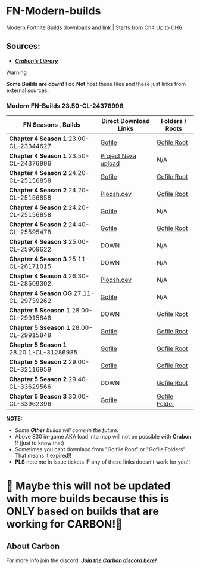 # FN-Modern-builds
Modern Fortnite Builds downloads  and link | Starts from Ch4 Up to CH6


## Sources:
- [***Crabon's Library***](https://builds.cbn.lol/builds)

>[!Warning]
> **Some Builds are down!** I do **Not** host these files and these just links from external sources.


### Modern FN-Builds 23.50-CL-24376996

| FN Seasons , Builds | Direct Download Links | Folders / Roots | 
|-------|---------------|---------------|
| **Chapter 4 Season 1** 23.00-CL-23344627 | [Gofile](https://cold-na-phx-4.gofile.io/download/web/485d3737-abc6-451e-b689-03c58f31ca0c/23.00-CL-23344627.7z) | [Gofile Root](https://gofile.io/d/cw0eee)
| **Chapter 4 Season 1** 23.50-CL-24376996 | [Project Nexa upload](https://titanac.xyz/23.50.rar)| N/A |
| **Chapter 4 Season 2** 24.20-CL-25156858 | [Gofile](https://store10.gofile.io/download/web/0390fe8d-f51c-4e5e-9699-05b3319d8562/24.20-CL-25156858.zip) | [Gofile Root](https://gofile.io/d/cw0eee)
| **Chapter 4 Season 2** 24.20-CL-25156858 | [Ploosh.dev](https://r2.ploosh.dev/24.20.zip) | [Gofile Root](https://gofile.io/d/cw0eee)
| **Chapter 4 Season 2** 24.20-CL-25156858 | [Gofile](https://store4.gofile.io/download/web/1944b17a-2576-434b-aa93-72fc7a19c4b5/24.40-CL-25595478.zip)| N/A
| **Chapter 4 Season 2** 24.40-CL-25595478 | [Gofile](https://store4.gofile.io/download/web/1944b17a-2576-434b-aa93-72fc7a19c4b5/24.40-CL-25595478.zip) | [Gofile Root](https://gofile.io/d/cw0eee)
| **Chapter 4 Season 3** 25.00-CL-25909622 | DOWN | N/A
| **Chapter 4 Season 3** 25.11-CL-26171015 | DOWN | N/A
| **Chapter 4 Season 4** 26.30-CL-28509302 | [Ploosh.dev](https://r2.ploosh.dev/26.30.zip) | N/A
| **Chapter 4 Season OG** 27.11-CL-29739262 | [Gofile](https://cold-na-phx-7.gofile.io/download/web/eae4286d-7be6-4ec7-a4b4-34a87bd26826/27.11-CL-29739262.7z) | N/A
| **Chapter 5 Sseason 1** 28.00-CL-29915848 | DOWN | [Gofile Root](https://gofile.io/d/cw0eee)
| **Chapter 5 Sseason 1** 28.00-CL-29915848 | [Gofile](https://cold-na-phx-6.gofile.io/download/web/05e6fa8b-fe90-42d7-98ff-0d5f3dfa6fa2/28.00-CL-29915848.7z) | [Gofile Root](https://gofile.io/d/uDTffQ)
| **Chapter 5 Season 1** 28.20.1-CL-31286935 | [Gofile](https://cold4.gofile.io/download/web/3b372482-5a4d-4102-a153-c4e29faa5626/c5s1.zip) | [Gofile Root](https://gofile.io/d/cw0eee)
| **Chapter 5 Season 2** 29.00-CL-32116959 | [Gofile](https://cold-na-phx-7.gofile.io/download/web/337aba8a-05a7-48ab-a026-f7b107a77d48/27.11-CL-29739262.7z) | [Gofile Root](https://gofile.io/d/MfJHqg)
| **Chapter 5 Season 2** 29.40-CL-33629566 | DOWN | [Gofile Root](https://gofile.io/d/cw0eee)
| **Chapter 5 Season 3** 30.00-CL-33962396 | [Gofile](https://store1.gofile.io/download/web/ffa037a2-b070-4941-875b-6158b5b131fa/%2B%2BFortnite%2BRelease-30.00-CL-33962396.rar) | [Gofile Folder](https://gofile.io/d/ZjRYts)



**NOTE:**
- *Some **Other** builds will come in the future.*
- Above S30  in-game AKA load into map will not be possible with **Crabon** !! (just to know that)
- Sometimes you cant downlaod from "Golfile Root" or "Gofile Folders" That means it expired!!
- **PLS** note me in issue tickets IF any of these links doesn't work for you!!

# 🚧 Maybe this will not be updated with more builds because this is ONLY based on builds that are working for CARBON!🚧

## About Carbon
For more info join the discord: [***Join the Carbon discord here!***](https://discord.gg/SvHNxmYCeD)
